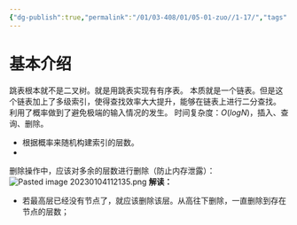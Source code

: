 ```yaml
---
{"dg-publish":true,"permalink":"/01/03-408/01/05-01-zuo//1-17/","tags":["blog","有序表","二叉树"]}
---
```



# 基本介绍
跳表根本就不是二叉树。就是用跳表实现有有序表。
本质就是一个链表。但是这个链表加上了多级索引，使得查找效率大大提升，能够在链表上进行二分查找。
利用了概率做到了避免极端的输入情况的发生。
时间复杂度：$O(logN)$，插入、查询、删除。
+ 根据概率来随机构建索引的层数。 
+ 
删除操作中，应该对多余的层数进行删除（防止内存泄露）：
![Pasted image 20230104112135.png](/img/user/01-%E8%AE%A1%E7%AE%97%E6%9C%BA%E7%AC%94%E8%AE%B0/03-408/01-%E6%95%B0%E6%8D%AE%E7%BB%93%E6%9E%84/05-01-%E6%95%B0%E6%8D%AE%E7%BB%93%E6%9E%84%E4%B8%8E%E7%AE%97%E6%B3%95-zuo/%E6%95%B0%E6%8D%AE%E7%BB%93%E6%9E%84/%E9%99%84%E4%BB%B6/Pasted%20image%2020230104112135.png)
**解读：**
 + 若最高层已经没有节点了，就应该删除该层。从高往下删除，一直删除到存在节点的层数；
